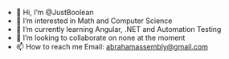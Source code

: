 - 👋 Hi, I’m @JustBoolean
- 👀 I’m interested in Math and Computer Science
- 🌱 I’m currently learning Angular, .NET and Automation Testing
- 💞️ I’m looking to collaborate on none at the moment
- 📫 How to reach me Email: abrahamassembly@gmail.com

<!---
JustBoolean/JustBoolean is a ✨ special ✨ repository because its `README.md` (this file) appears on your GitHub profile.
You can click the Preview link to take a look at your changes.
--->
